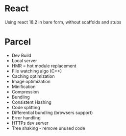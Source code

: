 # React
Using react 18.2 in bare form, without scaffolds and stubs

# Parcel
- Dev Build
- Local server
- HMR = hot module replacement
- File watching algo (C++)
- Caching optimization
- Image optimization
- Minification
- Compression
- Bundling
- Consistent Hashing
- Code splitting
- Differential bundling (browsers support)
- Error handling
- HTTPs dev server
- Tree shaking - remove unused code
